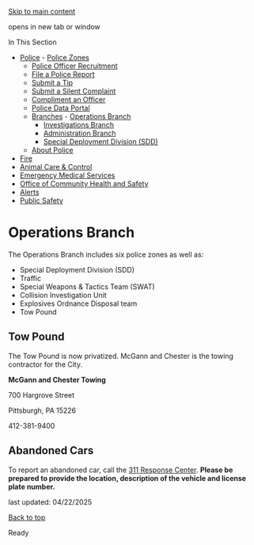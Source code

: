 [Skip to main content](https://www.pittsburghpa.gov/Safety/Police/Branches/Operations-Branch#main-content)

opens in new tab or window

In This Section

- [Police](https://www.pittsburghpa.gov/Safety/Police)  - [Police Zones](https://www.pittsburghpa.gov/Safety/Police/Police-Zones)
  - [Police Officer Recruitment](https://www.pittsburghpa.gov/Safety/Police/Police-Officer-Recruitment)
  - [File a Police Report](https://www.pittsburghpa.gov/Safety/Police/File-a-Police-Report)
  - [Submit a Tip](https://www.pittsburghpa.gov/Safety/Police/Submit-a-Tip)
  - [Submit a Silent Complaint](https://www.pittsburghpa.gov/Safety/Police/Submit-a-Silent-Complaint)
  - [Compliment an Officer](https://www.pittsburghpa.gov/Safety/Police/Compliment-an-Officer)
  - [Police Data Portal](https://www.pittsburghpa.gov/Safety/Police/Police-Data-Portal)
  - [Branches](https://www.pittsburghpa.gov/Safety/Police/Branches)    - [Operations Branch](https://www.pittsburghpa.gov/Safety/Police/Branches/Operations-Branch)
    - [Investigations Branch](https://www.pittsburghpa.gov/Safety/Police/Branches/Investigations-Branch)
    - [Administration Branch](https://www.pittsburghpa.gov/Safety/Police/Branches/Administration-Branch)
    - [Special Deployment Division (SDD)](https://www.pittsburghpa.gov/Safety/Police/Branches/Special-Deployment-Division-SDD)
  - [About Police](https://www.pittsburghpa.gov/Safety/Police/About-Police)
- [Fire](https://www.pittsburghpa.gov/Safety/Fire)
- [Animal Care & Control](https://www.pittsburghpa.gov/Safety/Animal-Care-Control)
- [Emergency Medical Services](https://www.pittsburghpa.gov/Safety/Emergency-Medical-Services)
- [Office of Community Health and Safety](https://www.pittsburghpa.gov/Safety/Office-of-Community-Health-and-Safety)
- [Alerts](https://www.pittsburghpa.gov/Safety/Alerts)
- [Public Safety](https://www.pittsburghpa.gov/Safety/Public-Safety)

# Operations Branch

The Operations Branch includes six police zones as well as:

- Special Deployment Division (SDD)
- Traffic
- Special Weapons & Tactics Team (SWAT)
- Collision Investigation Unit
- Explosives Ordnance Disposal team
- Tow Pound

## Tow Pound

The Tow Pound is now privatized. McGann and Chester is the towing contractor for the City.

**McGann and Chester Towing**

700 Hargrove Street

Pittsburgh, PA 15226

412-381-9400

## Abandoned Cars

To report an abandoned car, call the [311 Response Center](https://www.pittsburghpa.gov/Resident-Services/311). **Please be prepared to provide the location, description of the vehicle and license plate number.**

last updated: 04/22/2025

[Back to top](https://www.pittsburghpa.gov/Safety/Police/Branches/Operations-Branch#body-top)

Ready
